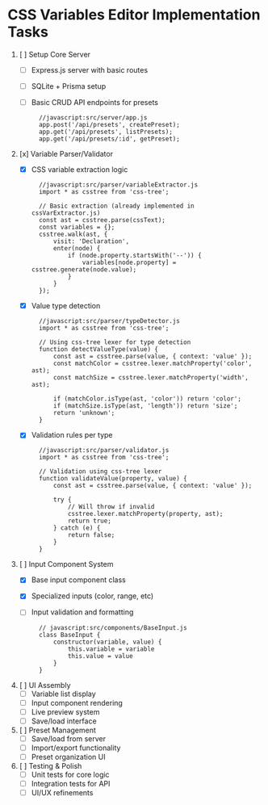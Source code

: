 # CSS Variables Editor Implementation Tasks

1. [ ] Setup Core Server
    - [ ] Express.js server with basic routes
    - [ ] SQLite + Prisma setup
    - [ ] Basic CRUD API endpoints for presets

            //javascript:src/server/app.js
            app.post('/api/presets', createPreset);
            app.get('/api/presets', listPresets);
            app.get('/api/presets/:id', getPreset);
            

2. [x] Variable Parser/Validator
    - [x] CSS variable extraction logic
            
            //javascript:src/parser/variableExtractor.js
            import * as csstree from 'css-tree';
            
            // Basic extraction (already implemented in cssVarExtractor.js)
            const ast = csstree.parse(cssText);
            const variables = {};
            csstree.walk(ast, {
                visit: 'Declaration',
                enter(node) {
                    if (node.property.startsWith('--')) {
                        variables[node.property] = csstree.generate(node.value);
                    }
                }
            });
            
    

    - [x] Value type detection
            
            //javascript:src/parser/typeDetector.js
            import * as csstree from 'css-tree';
            
            // Using css-tree lexer for type detection
            function detectValueType(value) {
                const ast = csstree.parse(value, { context: 'value' });
                const matchColor = csstree.lexer.matchProperty('color', ast);
                const matchSize = csstree.lexer.matchProperty('width', ast);
                
                if (matchColor.isType(ast, 'color')) return 'color';
                if (matchSize.isType(ast, 'length')) return 'size';
                return 'unknown';
            }
    

    - [x] Validation rules per type
            
            //javascript:src/parser/validator.js
            import * as csstree from 'css-tree';
            
            // Validation using css-tree lexer
            function validateValue(property, value) {
                const ast = csstree.parse(value, { context: 'value' });
                
                try {
                    // Will throw if invalid
                    csstree.lexer.matchProperty(property, ast);
                    return true;
                } catch (e) {
                    return false;
                }
            }
    
3. [ ] Input Component System  
    - [x] Base input component class
    - [x] Specialized inputs (color, range, etc)
    - [ ] Input validation and formatting
            
            // javascript:src/components/BaseInput.js
            class BaseInput {
                constructor(variable, value) {
                    this.variable = variable
                    this.value = value
                }
            }

4. [ ] UI Assembly
    - [ ] Variable list display
    - [ ] Input component rendering
    - [ ] Live preview system
    - [ ] Save/load interface

5. [ ] Preset Management
    - [ ] Save/load from server
    - [ ] Import/export functionality
    - [ ] Preset organization UI

6. [ ] Testing & Polish
    - [ ] Unit tests for core logic
    - [ ] Integration tests for API
    - [ ] UI/UX refinements